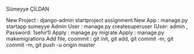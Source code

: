 Sümeyye ÇİLDAN

New Project : django-admin startproject assignment
New App : manage.py startapp sumeyye
Admin User : manage.py createsuperuser
(User: admin , Password: 1sehir1)
Apply : manage.py migrate
Apply : manage.py makemigrations 
Add file, coommit : git init, git add, git commit -m, git commit -m, git push -u origin master

